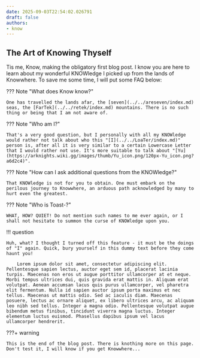 ```yaml
---
date: 2025-09-03T22:54:02.026791
draft: false
authors:
- know
---
```


## The Art of Knowing Thyself

Tis me, Know, making the obligatory first blog post. I know you are here to learn about my wonderful KNOWledge I picked up from the lands of Knowwhere. To save me some time, I will put some FAQ below:

??? Note "What does Know know?"

    One has travelled the lands afar, the [seven](../../areseven/index.md) seas, the [FarTek](../../retek/index.md) mountains. There is no such thing or being that I am not aware of.

??? Note "Who am I?"

    That's a very good question, but I personally with all my KNOWledge would rather not talk about who this "[I](../../LoaTer/index.md)" person is, after all it is very similar to a certain Lowercase Letter that I would rather not use. It's more suitable to talk about "[Yu](https://arknights.wiki.gg/images/thumb/Yu_icon.png/120px-Yu_icon.png?a6d2c4)".

??? Note "How can I ask additional questions from the KNOWledge?"

    That KNOWledge is not for you to obtain. One must embark on the perilous journey to Knowwhere, an arduous path acknowledged by many to hurt even the greatest. 

??? Note "Who is Toast-?"

    WHAT, HOW? QUIET! Do not mention such names to me ever again, or I shall not hesitate to summon the curse of KNOWledge upon you.

!!! question

    Huh, what? I thought I turned off this feature - it must be the doings of "I" again. Quick, bury yourself in this dummy text before they come haunt you!
    
        Lorem ipsum dolor sit amet, consectetur adipiscing elit. Pellentesque sapien lectus, auctor eget sem id, placerat lacinia turpis. Maecenas non eros ut augue porttitor ullamcorper at et neque. Morbi tempus ultrices dui, quis gravida erat mattis in. Aliquam erat volutpat. Aenean accumsan lacus quis purus ullamcorper, vel pharetra elit fermentum. Nulla id sapien auctor ipsum porta maximus et nec tellus. Maecenas ut mattis odio. Sed ac iaculis diam. Maecenas posuere, lectus ac ornare aliquet, ex libero ultrices arcu, ac aliquam leo nibh sed tellus. Integer a magna odio. Pellentesque volutpat augue bibendum metus finibus, tincidunt viverra magna luctus. Integer elementum luctus euismod. Phasellus dapibus ipsum vel lacus ullamcorper hendrerit. 

???+ warning

    This is the end of the blog post. There is knothing more on this page. Don't test it, I will know if you get Knowwhere...
